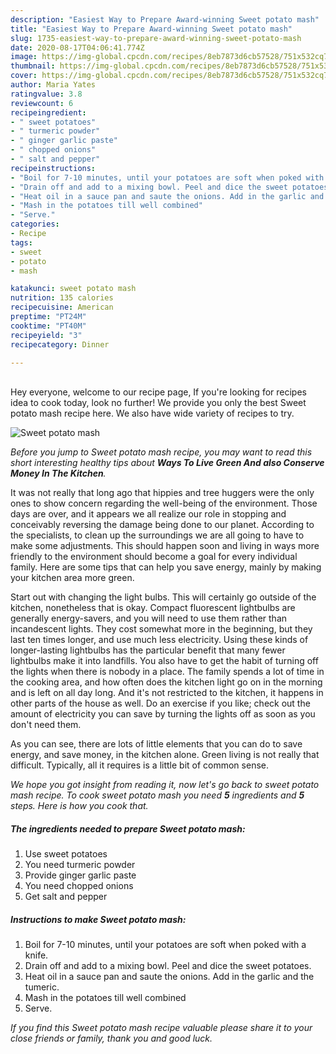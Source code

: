 ```yaml
---
description: "Easiest Way to Prepare Award-winning Sweet potato mash"
title: "Easiest Way to Prepare Award-winning Sweet potato mash"
slug: 1735-easiest-way-to-prepare-award-winning-sweet-potato-mash
date: 2020-08-17T04:06:41.774Z
image: https://img-global.cpcdn.com/recipes/8eb7873d6cb57528/751x532cq70/sweet-potato-mash-recipe-main-photo.jpg
thumbnail: https://img-global.cpcdn.com/recipes/8eb7873d6cb57528/751x532cq70/sweet-potato-mash-recipe-main-photo.jpg
cover: https://img-global.cpcdn.com/recipes/8eb7873d6cb57528/751x532cq70/sweet-potato-mash-recipe-main-photo.jpg
author: Maria Yates
ratingvalue: 3.8
reviewcount: 6
recipeingredient:
- " sweet potatoes"
- " turmeric powder"
- " ginger garlic paste"
- " chopped onions"
- " salt and pepper"
recipeinstructions:
- "Boil for 7-10 minutes, until your potatoes are soft when poked with a knife."
- "Drain off and add to a mixing bowl. Peel and dice the sweet potatoes."
- "Heat oil in a sauce pan and saute the onions. Add in the garlic and the tumeric."
- "Mash in the potatoes till well combined"
- "Serve."
categories:
- Recipe
tags:
- sweet
- potato
- mash

katakunci: sweet potato mash 
nutrition: 135 calories
recipecuisine: American
preptime: "PT24M"
cooktime: "PT40M"
recipeyield: "3"
recipecategory: Dinner

---
```

<br>
Hey everyone, welcome to our recipe page, If you're looking for recipes idea to cook today, look no further! We provide you only the best Sweet potato mash recipe here. We also have wide variety of recipes to try.
<br>


![Sweet potato mash](https://img-global.cpcdn.com/recipes/8eb7873d6cb57528/751x532cq70/sweet-potato-mash-recipe-main-photo.jpg)

<i>Before you jump to Sweet potato mash recipe, you may want to read this short interesting healthy tips about 
<strong>Ways To Live Green And also Conserve Money In The Kitchen</strong>.</i>
</br>

It was not really that long ago that hippies and tree huggers were the only ones to show concern regarding the well-being of the environment. Those days are over, and it appears we all realize our role in stopping and conceivably reversing the damage being done to our planet. According to the specialists, to clean up the surroundings we are all going to have to make some adjustments. This should happen soon and living in ways more friendly to the environment should become a goal for every individual family. Here are some tips that can help you save energy, mainly by making your kitchen area more green.

Start out with changing the light bulbs. This will certainly go outside of the kitchen, nonetheless that is okay. Compact fluorescent lightbulbs are generally energy-savers, and you will need to use them rather than incandescent lights. They cost somewhat more in the beginning, but they last ten times longer, and use much less electricity. Using these kinds of longer-lasting lightbulbs has the particular benefit that many fewer lightbulbs make it into landfills. You also have to get the habit of turning off the lights when there is nobody in a place. The family spends a lot of time in the cooking area, and how often does the kitchen light go on in the morning and is left on all day long. And it's not restricted to the kitchen, it happens in other parts of the house as well. Do an exercise if you like; check out the amount of electricity you can save by turning the lights off as soon as you don't need them.

As you can see, there are lots of little elements that you can do to save energy, and save money, in the kitchen alone. Green living is not really that difficult. Typically, all it requires is a little bit of common sense.


<i>We hope you got insight from reading it, now let's go back to sweet potato mash recipe. To cook sweet potato mash you need <strong>5</strong> ingredients and <strong>5</strong> steps. Here is how you cook that.
</i>

##### The ingredients needed to prepare Sweet potato mash:

1. Use  sweet potatoes
1. You need  turmeric powder
1. Provide  ginger garlic paste
1. You need  chopped onions
1. Get  salt and pepper


##### Instructions to make Sweet potato mash:

1. Boil for 7-10 minutes, until your potatoes are soft when poked with a knife.
1. Drain off and add to a mixing bowl. Peel and dice the sweet potatoes.
1. Heat oil in a sauce pan and saute the onions. Add in the garlic and the tumeric.
1. Mash in the potatoes till well combined
1. Serve.


<i>If you find this Sweet potato mash recipe valuable please share it to your close friends or family, thank you and good luck.</i>
